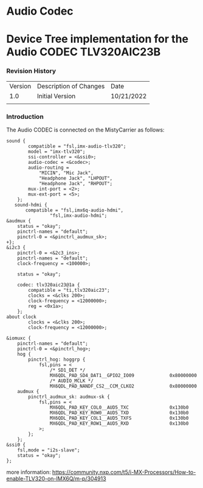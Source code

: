 # Audio Codec

# Device Tree implementation for the Audio CODEC TLV320AIC23B
### Revision History

<table>
  <tr>
   <td>Version
   </td>
   <td>Description of Changes
   </td>
   <td>Date
   </td>
  </tr>
  <tr>
   <td>
	   1.0
   </td>
   <td>
	   Initial Version
   </td>
   <td>
	   10/21/2022
   </td>
  </tr>
  <tr>
   <td>
   </td>
   <td>
   </td>
   <td>
   </td>
  </tr>
</table>

### Introduction

The Audio CODEC is connected on the MistyCarrier as follows:

```
sound {
        compatible = "fsl,imx-audio-tlv320";
        model = "imx-tlv320";
        ssi-controller = <&ssi0>;
        audio-codec = <&codec>;
        audio-routing =
            "MICIN", "Mic Jack",
            "Headphone Jack", "LHPOUT",
            "Headphone Jack", "RHPOUT";
        mux-int-port = <2>;
        mux-ext-port = <5>;
    };
   sound-hdmi {
       compatible = "fsl,imx6q-audio-hdmi",
                "fsl,imx-audio-hdmi";
&audmux {
    status = "okay";
    pinctrl-names = "default";
    pinctrl-0 = <&pinctrl_audmux_sk>;
+};
&i2c3 {
    pinctrl-0 = <&2c3_ins>;
    pinctrl-names = "default";
    clock-frequency = <100000>;

    status = "okay";
    
    codec: tlv320aic23@1a {
        compatible = "ti,tlv320aic23";
        clocks = <&clks 200>;
        clock-frequency = <12000000>;
        reg = <0x1a>;
    };
about clock
        clocks = <&clks 200>;
        clock-frequency = <12000000>;
        
&iomuxc {
    pinctrl-names = "default";
    pinctrl-0 = <&pinctrl_hog>;
    hog {
        pinctrl_hog: hoggrp {
            fsl,pins = <
                /* SD1_DET */
                MX6QDL_PAD_SD4_DAT1__GPIO2_IO09             0x80000000
                /* AUDIO_MCLK */
                MX6QDL_PAD_NANDF_CS2__CCM_CLKO2             0x80000000             
    audmux {
        pinctrl_audmux_sk: audmux-sk {
            fsl,pins = <
                MX6QDL_PAD_KEY_COL0__AUD5_TXC               0x130b0
                MX6QDL_PAD_KEY_ROW0__AUD5_TXD               0x130b0
                MX6QDL_PAD_KEY_COL1__AUD5_TXFS              0x130b0
                MX6QDL_PAD_KEY_ROW1__AUD5_RXD               0x130b0
            >;
        };
    };
&ssi0 {
    fsl,mode = "i2s-slave";
    status = "okay";
};
```
more information: https://community.nxp.com/t5/i-MX-Processors/How-to-enable-TLV320-on-IMX6Q/m-p/304913
